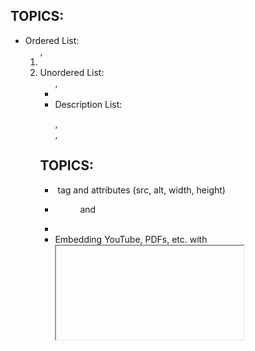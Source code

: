 ## TOPICS:
- Ordered List: <ol>, <li>
- Unordered List: <ul>, <li>
- Description List: <dl>, <dt>, <dd>

## TOPICS:
- <img> tag and attributes (src, alt, width, height)
- <figure> and <figcaption>
- <audio>, <video> tags
- Embedding YouTube, PDFs, etc. with <iframe>
